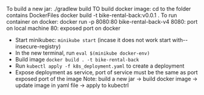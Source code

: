 To build a new jar: ./gradlew build
TO build docker image:
    cd to the folder contains DockerFiles
    docker build -t bike-rental-back:v0.0.1 .
To run container on docker:
    docker run -p 8080:80 bike-rental-back-v4
    8080: port on local machine
    80: exposed port on docker

- Start minikubec: `minikube start` (incase it does not work start with--insecure-registry)
- In the new terminal, run `eval $(minikube docker-env)`
- Build image `docker build . -t bike-rental-back`
- Run `kubectl apply -f k8s_deployment.yaml` to create a deployment
- Expose deployment as service, port of service must be the same as port exposed port of the image
Note: build a new jar -> build docker image -> update image in yaml file -> apply to kubectrl